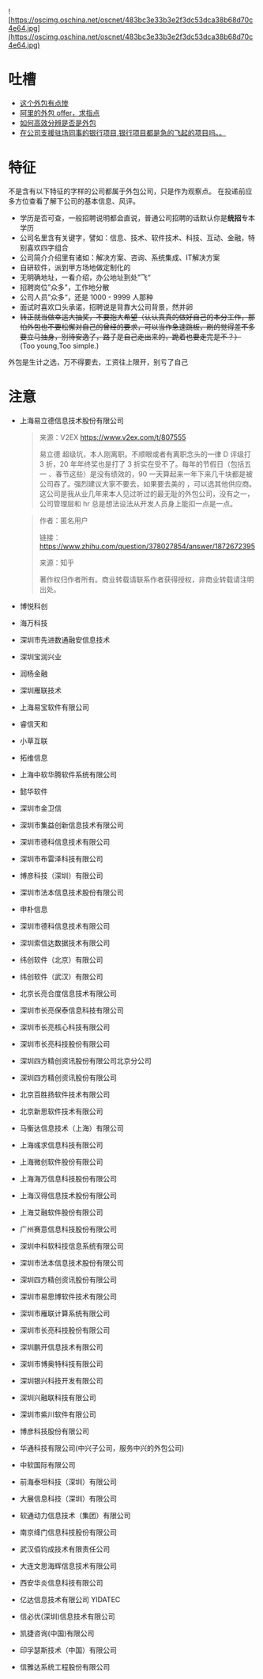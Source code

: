 ![https://oscimg.oschina.net/oscnet/483bc3e33b3e2f3dc53dca38b68d70c4e64.jpg](https://oscimg.oschina.net/oscnet/483bc3e33b3e2f3dc53dca38b68d70c4e64.jpg)

# 吐槽

- [这个外包有点惨](https://www.v2ex.com/t/539018?p=1)
- [阿里的外包 offer，求指点](https://www.v2ex.com/t/539099?p=1)
- [如何高效分辨是否是外包](https://www.v2ex.com/t/771928)
- [在公司支援驻场同事的银行项目,银行项目都是急的飞起的项目吗。。](https://www.v2ex.com/t/814374)

# 特征
不是含有以下特征的字样的公司都属于外包公司，只是作为观察点。
在投递前应多方位查看了解下公司的基本信息、风评。

- 学历是否可查，一般招聘说明都会直说，普通公司招聘的话默认你是**统招**专本学历
- 公司名里含有关键字，譬如：信息、技术、软件技术、科技、互动、金融，特别喜欢四字组合
- 公司简介介绍里有诸如：解决方案、咨询、系统集成、IT解决方案
- 自研软件，派到甲方场地做定制化的
- 无明确地址，一看介绍，办公地址到处”飞“
- 招聘岗位”众多"，工作地分散
- 公司人员”众多“，还是 1000 - 9999 人那种
- 面试时喜欢口头承诺，招聘说是背靠大公司背景，然并卵
- ~~转正就当做幸运大抽奖，不要抱大希望（认认真真的做好自己的本分工作，那怕外包也不要松懈对自己的曾经的要求，可以当作急速跳板，刷的觉得差不多要立马抽身，别待安逸了，路子是自己走出来的，跪着也要走完是不？）~~ (Too young,Too simple.)

外包是生计之选，万不得要去，工资往上限开，别亏了自己

# 注意

- 上海易立德信息技术股份有限公司
  > 来源：V2EX https://www.v2ex.com/t/807555
  > 
  > 易立德 超级坑，本人刚离职。不顺眼或者有离职念头的一律 D 评级打 3 折，20 年年终奖也是打了 3 折实在受不了。每年的节假日（包括五一 、春节这些）是没有绩效的，90 一天算起来一年下来几千块都是被公司吞了。强烈建议大家不要去，如果要去美的 ，可以选其他供应商。这公司是我从业几年来本人见过听过的最无耻的外包公司，没有之一，公司管理层和 hr 总是想法设法从开发人员身上能扣一点是一点。

  > 作者：匿名用户
  > 
  > 链接： https://www.zhihu.com/question/378027854/answer/1872672395
  > 
  > 来源：知乎
  > 
  > 著作权归作者所有。商业转载请联系作者获得授权，非商业转载请注明出处。
- 博悦科创
- 海万科技
- 深圳市先进数通融安信息技术
- 深圳宝润兴业
- 润杨金融
- 深圳雁联技术
- 上海易宝软件有限公司
- 睿信天和
- 小草互联
- 拓维信息
- 上海中软华腾软件系统有限公司
- 懿华软件
- 深圳市金卫信
- 深圳市集益创新信息技术有限公司
- 深圳市德科信息技术有限公司
- 深圳市布雷泽科技有限公司
- 博彦科技（深圳）有限公司
- 深圳市法本信息技术股份有限公司
- 申朴信息
- 深圳市德科信息技术有限公司
- 深圳索信达数据技术有限公司
- 纬创软件（北京）有限公司
- 纬创软件（武汉）有限公司
- 北京长亮合度信息技术有限公司
- 深圳市长亮保泰信息科技有限公司
- 深圳市长亮核心科技有限公司
- 深圳市长亮科技股份有限公司
- 深圳四方精创资讯股份有限公司北京分公司
- 深圳四方精创资讯股份有限公司
- 北京百胜扬软件技术有限公司
- 北京新思软件技术有限公司
- 马衡达信息技术（上海）有限公司
- 上海彧求信息科技有限公司
- 上海微创软件股份有限公司
- 上海海万信息科技股份有限公司
- 上海汉得信息技术股份有限公司
- 上海艾融软件股份有限公司
- 广州赛意信息科技股份有限公司
- 深圳中科软科技信息系统有限公司
- 深圳市法本信息技术股份有限公司
- 深圳四方精创资讯股份有限公司
- 深圳市易思博软件技术有限公司
- 深圳市雁联计算系统有限公司
- 深圳市长亮科技股份有限公司
- 深圳鹏开信息技术有限公司
- 深圳市博奥特科技有限公司
- 深圳银兴科技开发有限公司
- 深圳兴融联科技有限公司
- 深圳市紫川软件有限公司
- 博彦科技股份有限公司
- 华通科技有限公司(中兴子公司，服务中兴的外包公司)
- 中软国际有限公司
- 前海泰坦科技（深圳）有限公司
- 大展信息科技（深圳）有限公司
- 软通动力信息技术（集团）有限公司
- 南京绛门信息科技股份有限公司
- 武汉佰钧成技术有限责任公司
- 大连文思海辉信息技术有限公司
- 西安华炎信息科技有限公司
- 亿达信息技术有限公司 YIDATEC
- 信必优(深圳)信息技术有限公司
- 凯捷咨询(中国)有限公司
- 印孚瑟斯技术（中国）有限公司
- 信雅达系统工程股份有限公司
